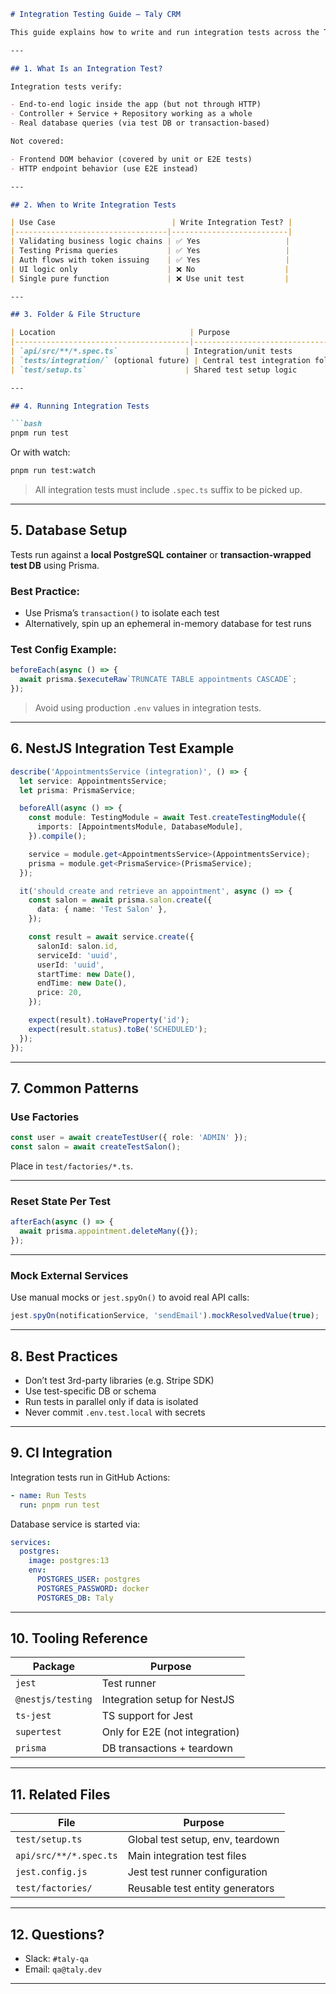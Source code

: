 ```md
# Integration Testing Guide – Taly CRM

This guide explains how to write and run integration tests across the Taly CRM project. Integration tests validate that **multiple modules work together**, typically including service + controller or database + API flows. They are slower than unit tests but essential for system correctness.

---

## 1. What Is an Integration Test?

Integration tests verify:

- End-to-end logic inside the app (but not through HTTP)
- Controller + Service + Repository working as a whole
- Real database queries (via test DB or transaction-based)

Not covered:

- Frontend DOM behavior (covered by unit or E2E tests)
- HTTP endpoint behavior (use E2E instead)

---

## 2. When to Write Integration Tests

| Use Case                          | Write Integration Test? |
|----------------------------------|--------------------------|
| Validating business logic chains | ✅ Yes                   |
| Testing Prisma queries           | ✅ Yes                   |
| Auth flows with token issuing    | ✅ Yes                   |
| UI logic only                    | ❌ No                    |
| Single pure function             | ❌ Use unit test         |

---

## 3. Folder & File Structure

| Location                              | Purpose                           |
|---------------------------------------|-----------------------------------|
| `api/src/**/*.spec.ts`               | Integration/unit tests            |
| `tests/integration/` (optional future) | Central test integration folder   |
| `test/setup.ts`                      | Shared test setup logic           |

---

## 4. Running Integration Tests

```bash
pnpm run test
```

Or with watch:

```bash
pnpm run test:watch
```

> All integration tests must include `.spec.ts` suffix to be picked up.

---

## 5. Database Setup

Tests run against a **local PostgreSQL container** or **transaction-wrapped test DB** using Prisma.

### Best Practice:

- Use Prisma’s `transaction()` to isolate each test
- Alternatively, spin up an ephemeral in-memory database for test runs

### Test Config Example:

```ts
beforeEach(async () => {
  await prisma.$executeRaw`TRUNCATE TABLE appointments CASCADE`;
});
```

> Avoid using production `.env` values in integration tests.

---

## 6. NestJS Integration Test Example

```ts
describe('AppointmentsService (integration)', () => {
  let service: AppointmentsService;
  let prisma: PrismaService;

  beforeAll(async () => {
    const module: TestingModule = await Test.createTestingModule({
      imports: [AppointmentsModule, DatabaseModule],
    }).compile();

    service = module.get<AppointmentsService>(AppointmentsService);
    prisma = module.get<PrismaService>(PrismaService);
  });

  it('should create and retrieve an appointment', async () => {
    const salon = await prisma.salon.create({
      data: { name: 'Test Salon' },
    });

    const result = await service.create({
      salonId: salon.id,
      serviceId: 'uuid',
      userId: 'uuid',
      startTime: new Date(),
      endTime: new Date(),
      price: 20,
    });

    expect(result).toHaveProperty('id');
    expect(result.status).toBe('SCHEDULED');
  });
});
```

---

## 7. Common Patterns

### Use Factories

```ts
const user = await createTestUser({ role: 'ADMIN' });
const salon = await createTestSalon();
```

Place in `test/factories/*.ts`.

---

### Reset State Per Test

```ts
afterEach(async () => {
  await prisma.appointment.deleteMany({});
});
```

---

### Mock External Services

Use manual mocks or `jest.spyOn()` to avoid real API calls:

```ts
jest.spyOn(notificationService, 'sendEmail').mockResolvedValue(true);
```

---

## 8. Best Practices

- Don’t test 3rd-party libraries (e.g. Stripe SDK)
- Use test-specific DB or schema
- Run tests in parallel only if data is isolated
- Never commit `.env.test.local` with secrets

---

## 9. CI Integration

Integration tests run in GitHub Actions:

```yaml
- name: Run Tests
  run: pnpm run test
```

Database service is started via:

```yaml
services:
  postgres:
    image: postgres:13
    env:
      POSTGRES_USER: postgres
      POSTGRES_PASSWORD: docker
      POSTGRES_DB: Taly
```

---

## 10. Tooling Reference

| Package        | Purpose                       |
|----------------|-------------------------------|
| `jest`         | Test runner                   |
| `@nestjs/testing` | Integration setup for NestJS |
| `ts-jest`      | TS support for Jest           |
| `supertest`    | Only for E2E (not integration)|
| `prisma`       | DB transactions + teardown    |

---

## 11. Related Files

| File                          | Purpose                             |
|-------------------------------|-------------------------------------|
| `test/setup.ts`               | Global test setup, env, teardown    |
| `api/src/**/*.spec.ts`        | Main integration test files         |
| `jest.config.js`              | Jest test runner configuration      |
| `test/factories/`             | Reusable test entity generators     |

---

## 12. Questions?

- Slack: `#taly-qa`
- Email: `qa@taly.dev`

---
```